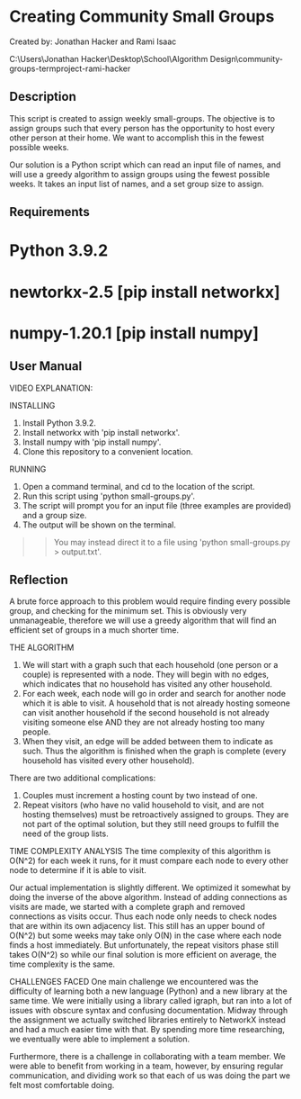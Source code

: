 # Creating Community Small Groups
Created by: Jonathan Hacker and Rami Isaac

C:\Users\Jonathan Hacker\Desktop\School\Algorithm Design\community-groups-termproject-rami-hacker

## Description
This script is created to assign weekly small-groups. The objective is to assign groups such that every person has the opportunity to host every other person at their home. We want to accomplish this in the fewest possible weeks.

Our solution is a Python script which can read an input file of names, and will use a greedy algorithm to assign groups using the fewest possible weeks. It takes an input list of names, and a set group size to assign.

## Requirements
# Python 3.9.2
# newtorkx-2.5 [pip install networkx]
# numpy-1.20.1 [pip install numpy]

## User Manual
VIDEO EXPLANATION: 

INSTALLING
1. Install Python 3.9.2.
2. Install networkx with 'pip install networkx'.
3. Install numpy with 'pip install numpy'.
4. Clone this repository to a convenient location.

RUNNING
1. Open a command terminal, and cd to the location of the script.
2. Run this script using 'python small-groups.py'.
3. The script will prompt you for an input file (three examples are provided) and a group size.
4. The output will be shown on the terminal.
>> You may instead direct it to a file using 'python small-groups.py > output.txt'.

## Reflection
A brute force approach to this problem would require finding every possible group, and checking for the minimum set. This is obviously very unmanageable, therefore we will use a greedy algorithm that will find an efficient set of groups in a much shorter time.

THE ALGORITHM
1. We will start with a graph such that each household (one person or a couple) is represented with a node. They will begin with no edges, which indicates that no household has visited any other household.
2. For each week, each node will go in order and search for another node which it is able to visit. A household that is not already hosting someone can visit another household if the second household is not already visiting someone else AND they are not already hosting too many people.
3. When they visit, an edge will be added between them to indicate as such. Thus the algorithm is finished when the graph is complete (every household has visited every other household).

There are two additional complications:
1. Couples must increment a hosting count by two instead of one.
2. Repeat visitors (who have no valid household to visit, and are not hosting themselves) must be retroactively assigned to groups. They are not part of the optimal solution, but they still need groups to fulfill the need of the group lists.

TIME COMPLEXITY ANALYSIS
The time complexity of this algorithm is O(N^2) for each week it runs, for it must compare each node to every other node to determine if it is able to visit.

Our actual implementation is slightly different. We optimized it somewhat by doing the inverse of the above algorithm. Instead of adding connections as visits are made, we started with a complete graph and removed connections as visits occur. Thus each node only needs to check nodes that are within its own adjacency list. This still has an upper bound of O(N^2) but some weeks may take only O(N) in the case where each node finds a host immediately. But unfortunately, the repeat visitors phase still takes O(N^2) so while our final solution is more efficient on average, the time complexity is the same.

CHALLENGES FACED
One main challenge we encountered was the difficulty of learning both a new language (Python) and a new library at the same time. We were initially using a library called igraph, but ran into a lot of issues with obscure syntax and confusing documentation. Midway through the assignment we actually switched libraries entirely to NetworkX instead and had a much easier time with that. By spending more time researching, we eventually were able to implement a solution.

Furthermore, there is a challenge in collaborating with a team member. We were able to benefit from working in a team, however, by ensuring regular communication, and dividing work so that each of us was doing the part we felt most comfortable doing.